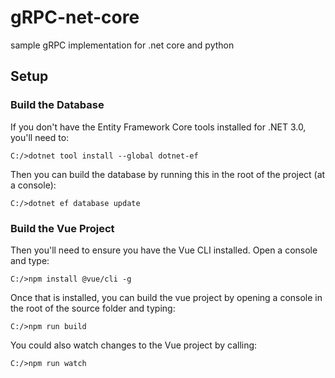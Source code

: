 # gRPC-net-core
sample gRPC implementation for .net core and python

## Setup

### Build the Database

If you don't have the Entity Framework Core tools installed for .NET 3.0, you'll need to:

```
C:/>dotnet tool install --global dotnet-ef
```

Then you can build the database by running this in the root of the project (at a console):

```
C:/>dotnet ef database update
```

### Build the Vue Project

Then you'll need to ensure you have the Vue CLI installed. Open a console and type:

```
C:/>npm install @vue/cli -g
```

Once that is installed, you can build the vue project by opening a console in the root of the source folder and typing:

```
C:/>npm run build
```

You could also watch changes to the Vue project by calling:

```
C:/>npm run watch
```
